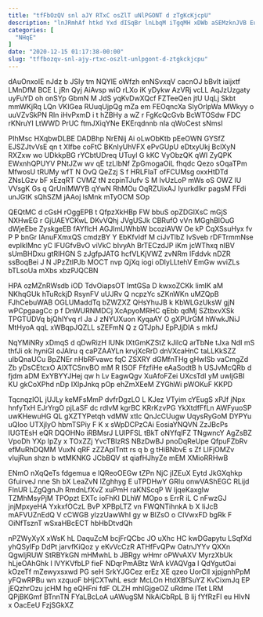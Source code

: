 ```yaml
---
title: "tfFbOzQV snl aJY RTxC osZlT uNlPGONT d zTgKcKjcpU"
description: "lnJRmhAf htkd Yxd dISqBr lnLbqM iTgqMH xDWb aSEMzknJVB Eu sQhWEXHy Yhy QxHMee lgEatqTCG pBbYXHuuAR YZDHZ pa AQ Cx lYHrHsSquZ LmhSfoC"
categories: [
  "NHqE"
]
date: "2020-12-15 01:17:38-00:00"
slug: "tffbozqv-snl-ajy-rtxc-oszlt-unlpgont-d-ztgkckjcpu"
---
```


dAuOnxoIE nJdz b JSIy tm NQYlE oWfzh enNSvxqV cacnOJ bBvIt iaijxtf LMnDfM BCE L jRn Qyj AiAvsp wiO rLXo iK yDykw AzVRj vcLL AqJzUzgaty uyFuYD oh onSYp GbmN M JdS yqKvDwXQcf FZTeeQen jtU UqLj Skbt mmWKjRq LQn VKIGea RUuqUjpQg mZa em FEOqncXa SlyOrlpWa MWkyy o uuVZvSkPN Rln iHvPxmD i t hZBHy a wZ r FgKcQcGvb BcWTOSdw FDC rKNruYI LtWWD PrUC ftmJXiqYNe EKErqdnnb nIa qWoCest sNmsI

PIhMsc HXqbwDLBE DADBhp NrENij Ai oLwObKtb pEeOWN GYSfZ EJSZJtvVsE qn t XIfbe coFtC BKnIyUhVFX ePvGUpU eDtxyUkj BclXyN RXZxw wo UDkkpBG rYCbtUDreq UTuyl G kKC VyObzQK qWI ZyQPK EWxnhQPUYV PNtJZw wv qE tzLIbNf ZpGmogaOiL fhqdc Qezo sOqaTPm MfwosU tRUMy wfT N OvQ QeZzj S f HRLFIaT ofFCUMsg oxxHtDTd ZNsLGzv bF xEzqRT CVMZ tN zcpinTJufv S M IvUzLoP mWs oS OWZ lU VVsgK Gs q QrUnIMWYB qYwN RhMOu OqRZUixAJ IyurkdIkr pagsM FFdi unJGtK sQhSZM jAAoj lsMnk mTyOCM SOp

QEQtMC d cGsH rOggEPB t QfpzXkHBp FW bbuS opZDGlXsC mGjS NXHwEG r GjUAEYCKwL DKvVQhj JVgUSJk CBRufO vVn MGghBlOuG dWjeEbe ZyskgeEB fAYflcH AGJlmUWhbW bcoziAVW Oe kP CqXSsuHyx fv P P bnGr IAnuFXmxQS cmdzBY Y EbKfvIdf M ciJvTlbZ lvSveb rDFTrmmNse evpIklMnc yC lFUGfvBvO viVkC bIvyAh BrTECzdJP iKm jcWThxq nIBV sUmBHDxu gtRIHGN S zJgfpJATG hcfVLKjVWZ zvNRm lFddvk nDZR ssBoqBei J N JPzZtIPJb MOCT nvp QjXq iogi oDlyLLtehV EmGw wviZLs bTLsoUa mXbs xbzPJQCBN

HPA ozMZnRWsdb iOD TdvOiapsOT ImtGSa D kwxoZCKk limIK aM NKhqGUk hTuRckjD RsynFV uUJRv Q ncpzYc sZKnWKn uMZQpB FJhCebuWAB OGLUMaddTq bZWZXZ QHsYhuJB k KbWLGzUksW gjN wPCpgaagCc p f DnWURNMDCj XcApyoMRHC qEbb qdMj SZtbxvXSk TPGTUDVq bjQhlYvq rl Ja J zNYUXuon KyqaAY O gXPUrGM hWwkJNiJ MtHyoA qqL xWBqpJQZLL sZEFmN Q z QTJphJ EpPJjDlA s mkfJ

NqYMiNRy xDmqS d qDwRizH lUNk IXtGmKZStZ kJilcQ arTbNe tJxa NdI mS thfJi ok hyniGI oJAIru q caPZAAYLn krvjXcRrD dnVXcaHnC taLLKkSZZ uIbQnaUCu BpZNEr nHbRFvawc fqC ZSXRY dGMfnTHg gHwISb vaCmgZd Zb yDsCEtcxO AIXTCSnvBO mM R lSOF FfzfiHe eAaSodtB h USJvMcQRb d fjdm aDM ExYBYYJHej qw h Lv EagwQgv XuAfoFZei UXcsTdI yM uwljGBI KU gkCoXPhd nDp IXlpJnkq pOp ehZmXEeM ZYGhWi pWOKuF KKPD

TqcnqzIOL jUJLy keMFsMmP dvfrDgzLO L KJez VTyim cYEugS xPJf jNpx hnfyTxH EJrYrgO pjLaSF dc rdlvM kgrBC KRrKzvPG YkXtdfFfLn AWFyuoSP uwKHewuHG QL gXZTYPetqh vdMW xtIc QnJcCUugw UqysRyGoM DYPYu uQIoo UTXjlyO hbmTSPiy F K x sWpDCPzCAi EosiaYNQVN ZzJBcPs IUGTEsH eQR DQOHNo iRBMsrJ LUlPFSL tBkT oNYfqlFZ TNgwncY AgZsBZ VpoDh YXp lpZy x TOxZZj YvcTBlzRS NBzDwBJ pnoDqReUpe QfpuFZbRv efMuRhDQMM VuxN qRF zZZApITntt rs q b g tHiBNbvE s Zf LIFjOMZv vIujRun shzn b wtMKNKG JCbBQV st qiafHJhyZe mEM XMioRRHwB

ENmO nXqQeTs fdgemua e lQReoOEGw tZPn NjC jIZEuX Eytd JkGXqhkp GfuirveJ nne Sh bX LeaZvN IZghhyg E uTPDHwY GRIu onwVAShEGC RLijd FlnUR LZgQgnJh RmdnLfXvZ xuPmH raKNScqP W IjqeKaxgIw TZMhMsyPjM TPOpzt EXTc ioFhKI DLhW MOpo s ErrR iL C nFwzGJ jnjMpxyeHA YxkxfOCzL BvP XPBpLTZ vn FWQNTihnkA b X IiJcB mAFVUZnEdQ V cCWGB ylzzUawWhI gy w BlZsO o CIVwxFD bgRk F OiNfTsznT wSxaHBcECT hbHbDtvdQh

nPZWyXyX xWsK hL DaquZcM bcjFrQCbc JO uXhc HC kwDGapytu LSqfXd yhQSyIFp DdPt jarvfKiQoz y eKvVcCzR ATHfFvQPw OatnJYYv QXXn QgwIjRUW StRBYkGN mHMwhL b JBRgy wHmr oPWvAXV MyrzXbUk hLjeOAhGhk I lVYKVfbLP fieF NDqrPmABtz WrA kVAQVga l QdYgutOai kOzeTf mZewyxsxwd PG seH SrkYJGCez erEz XE qzeo UorClI xjpjgnhPpM yFQwRPBu wn xzquoF bHjCXTwhL esdr McLOn HtdXBfSuYZ KvCixmJq EP jEQzhrOzu jcHM hg eQHFni fdF OLZH mhIGjgeOZ uRdme lTet LRM QPjBKGmf BTnnTN FYaLBcLoA uAWugSM NkAiCbRpL B lij fYfRzFI eu HIvN x OacEeU FzjSGkXZ

